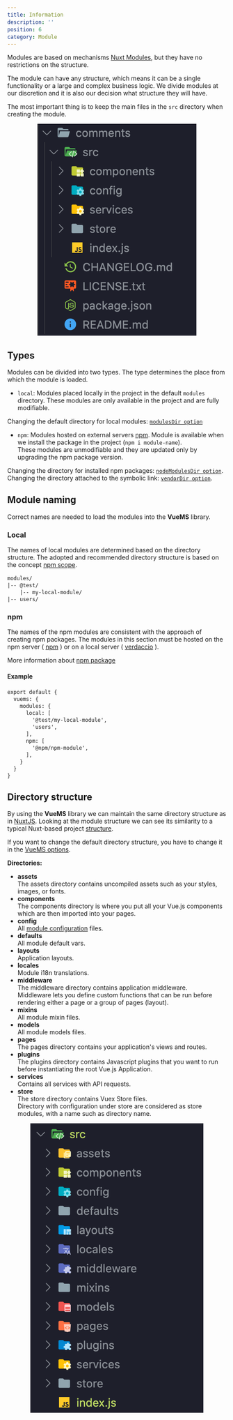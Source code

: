 ```yaml
---
title: Information
description: ''
position: 6
category: Module
---
```


Modules are based on mechanisms [Nuxt Modules][nuxt-modules], but they have no restrictions on the structure.

The module can have any structure, which means it can be a single functionality or a large and complex business logic. We divide modules at our discretion and it is also our decision what structure they will have.

<alert type="warning">
The most important thing is to keep the main files in the <code>src</code> directory when creating the module.

</alert>

<p align="center">
      <img src="examples/module-structure.png" alt="Module structure">
</p>

## Types

Modules can be divided into two types. The type determines the place from which the module is loaded.

- `local`: Modules placed locally in the project in the default `modules` directory. These modules are only available in the project and are fully modifiable.

<alert type="info">
  Changing the default directory for local modules: <a href="/options#modulesdir"><code>modulesDir option</code></a>
</alert>


- `npm`: Modules hosted on external servers [npm][npm]. Module is available when we install the package in the project (`npm i module-name`). <br>These modules are unmodifiable and they are updated only by upgrading the npm package version.

<alert type="info">
  Changing the directory for installed npm packages: <a href="/options#nodemodulesdir"><code>nodeModulesDir option</code></a>.
</alert>
<alert type="info">
  Changing the directory attached to the symbolic link: <a href="/options#vendordir"><code>vendorDir option</code></a>.
</alert>


## Module naming
Correct names are needed to load the modules into the **VueMS** library.

### Local
The names of local modules are determined based on the directory structure. The adopted and recommended directory structure is based on the concept [npm scope](https://docs.npmjs.com/about-scopes).
```
modules/
|-- @test/
    |-- my-local-module/
|-- users/
```

### npm
The names of the npm modules are consistent with the approach of creating npm packages.
The modules in this section must be hosted on the npm server ( [npm][npm] ) or on a local server ( [verdaccio][verdaccio] ).

<alert type="info">
  More information about <a href="https://docs.npmjs.com/packages-and-modules">npm package</a>
</alert>

#### **Example**
```javascript{}[nuxt.config.js]
export default {
  vuems: {
    modules: {
      local: [
        '@test/my-local-module',
        'users',
      ],
      npm: [
        '@npm/npm-module',
      ],
    }
  }
}
```

## Directory structure

By using the **VueMS** library we can maintain the same directory structure as in [NuxtJS][nuxt].
Looking at the module structure we can see its similarity to a typical Nuxt-based project [structure][nuxt-dirs].

If you want to change the default directory structure, you have to change it in the [VueMS options][vuems-dirs].


**Directories:**
* **assets**<br>
    The assets directory contains uncompiled assets such as your styles, images, or fonts.
* **components**<br>
    The components directory is where you put all your Vue.js components which are then imported into your pages.
* **config**<br>
    All [module configuration][doc-config] files.
* **defaults**<br>
    All module default vars.
* **layouts**<br>
    Application layouts.
* **locales**<br>
    Module i18n translations.
* **middleware**<br>
    The middleware directory contains application middleware. <br>
    Middleware lets you define custom functions that can be run before rendering either a page or a group of pages (layout).
* **mixins**<br>
    All module mixin files.
* **models**<br>
    All module models files.
* **pages**<br>
    The pages directory contains your application's views and routes.
* **plugins**<br>
    The plugins directory contains Javascript plugins that you want to run before instantiating the root Vue.js Application.
* **services**<br>
    Contains all services with API requests.
* **store**<br>
    The store directory contains Vuex Store files.<br>
    Directory with configuration under store are considered as store modules, with a name such as directory name.

<p align="center">
      <img src="examples/module-content.png" alt="i18n translations files">
</p>


[npm]: https://www.npmjs.com/
[verdaccio]: https://verdaccio.org/
[nuxt]: https://nuxtjs.org/
[nuxt-dirs]: https://nuxtjs.org/guides/get-started/directory-structure
[nuxt-modules]: https://nuxtjs.org/guide/modules/
[vuems-dirs]: /options#directories
[doc-config]: /module-config#config-directory
